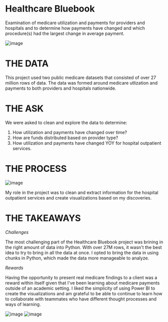 # Healthcare Bluebook

Examination of medicare utilization and payments for providers and hospitals and to determine how payments have changed and which procedure(s) had the largest change in average payment.

![image](https://user-images.githubusercontent.com/59903096/84083442-3ad6a700-a9a7-11ea-978e-8b5b5e6c5e46.png)
# THE DATA
This project used two public medicare datasets that consisted of over 27 million rows of data. The data was formed around medicare utlization and payments to both providers and hospitals nationwide. 

# THE ASK
We were asked to clean and explore the data to determine:

1. How utilization and payments have changed over time?
2. How are funds distributed based on provider type?
3. How utilization and payments have changed YOY for hospital outpatient services.

# THE PROCESS
![image](https://user-images.githubusercontent.com/59903096/84083347-0fec5300-a9a7-11ea-9e9f-6b8e58abb09f.png)

My role in the project was to clean and extract information for the hospital outpatient services and create visualizations based on my discoveries. 
# THE TAKEAWAYS
*Challenges*

The most challenging part of the Healthcare Bluebook project was brining in the right amount of data into Python. With over 27M rows, it wasn't the best idea to try to bring in all the data at once. I opted to bring the data in using chunks in Python, which made the data more manageable to analyze.

*Rewards*

Having the opportunity to present real medicare findings to a client was a reward within itself given that I've been learning about medicare payments outside of an academic setting. I liked the simplicity of using Power BI to create the visualizations and am grateful to be able to continue to learn how to collaborate with teammates who have different thought processes and ways of learning.

![image](https://user-images.githubusercontent.com/59903096/84083781-e7188d80-a9a7-11ea-83ad-635024a3e5c6.png)
![image](https://user-images.githubusercontent.com/59903096/84083608-9739c680-a9a7-11ea-9d45-bb9d0a7ab276.png)